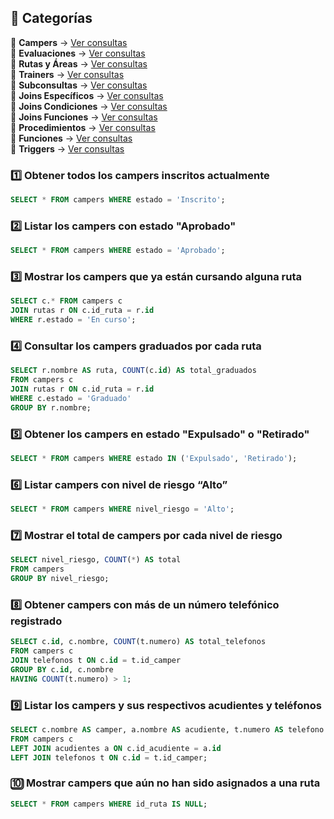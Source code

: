 ## 📂 Categorías  

📌 **Campers** → [Ver consultas](../../consultas-sql/consultas-sql/1.campers/)  
📌 **Evaluaciones** → [Ver consultas](../../consultas-sql/2.evaluaciones/)  
📌 **Rutas y Áreas** → [Ver consultas](../../consultas-sql/3.rutas_Areas/)  
📌 **Trainers** → [Ver consultas](../../consultas-sql/4.trainers/)  
📌 **Subconsultas** → [Ver consultas](../../consultas-sql/5.SubConsultas/)  
📌 **Joins Específicos** → [Ver consultas](../../consultas-sql/7.Joins_específicos/)  
📌 **Joins Condiciones** → [Ver consultas](../../consultas-sql/8.joins_condiciones/)  
📌 **Joins Funciones** → [Ver consultas](../../consultas-sql/9.joins_Funciones/)  
📌 **Procedimientos** → [Ver consultas](../../consultas-sql/10.procedimientos/)  
📌 **Funciones** → [Ver consultas](../../consultas-sql/11.funciones/)  
📌 **Triggers** → [Ver consultas](../../consultas-sql/12.triggers/) 

### 1️⃣ Obtener todos los campers inscritos actualmente
```sql
SELECT * FROM campers WHERE estado = 'Inscrito';
```

### 2️⃣ Listar los campers con estado "Aprobado"
```sql
SELECT * FROM campers WHERE estado = 'Aprobado';
```

### 3️⃣ Mostrar los campers que ya están cursando alguna ruta
```sql
SELECT c.* FROM campers c
JOIN rutas r ON c.id_ruta = r.id
WHERE r.estado = 'En curso';
```

### 4️⃣ Consultar los campers graduados por cada ruta
```sql
SELECT r.nombre AS ruta, COUNT(c.id) AS total_graduados
FROM campers c
JOIN rutas r ON c.id_ruta = r.id
WHERE c.estado = 'Graduado'
GROUP BY r.nombre;
```

### 5️⃣ Obtener los campers en estado "Expulsado" o "Retirado"
```sql
SELECT * FROM campers WHERE estado IN ('Expulsado', 'Retirado');
```

### 6️⃣ Listar campers con nivel de riesgo “Alto”
```sql
SELECT * FROM campers WHERE nivel_riesgo = 'Alto';
```

### 7️⃣ Mostrar el total de campers por cada nivel de riesgo
```sql
SELECT nivel_riesgo, COUNT(*) AS total
FROM campers
GROUP BY nivel_riesgo;
```

### 8️⃣ Obtener campers con más de un número telefónico registrado
```sql
SELECT c.id, c.nombre, COUNT(t.numero) AS total_telefonos
FROM campers c
JOIN telefonos t ON c.id = t.id_camper
GROUP BY c.id, c.nombre
HAVING COUNT(t.numero) > 1;
```

### 9️⃣ Listar los campers y sus respectivos acudientes y teléfonos
```sql
SELECT c.nombre AS camper, a.nombre AS acudiente, t.numero AS telefono
FROM campers c
LEFT JOIN acudientes a ON c.id_acudiente = a.id
LEFT JOIN telefonos t ON c.id = t.id_camper;
```

### 🔟 Mostrar campers que aún no han sido asignados a una ruta
```sql
SELECT * FROM campers WHERE id_ruta IS NULL;
```

